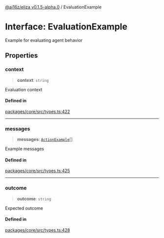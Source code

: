 [@ai16z/eliza v0.1.5-alpha.0](../index.md) / EvaluationExample

# Interface: EvaluationExample

Example for evaluating agent behavior

## Properties

### context

> **context**: `string`

Evaluation context

#### Defined in

[packages/core/src/types.ts:422](https://github.com/CREWorx/eliza/blob/main/packages/core/src/types.ts#L422)

***

### messages

> **messages**: [`ActionExample`](ActionExample.md)[]

Example messages

#### Defined in

[packages/core/src/types.ts:425](https://github.com/CREWorx/eliza/blob/main/packages/core/src/types.ts#L425)

***

### outcome

> **outcome**: `string`

Expected outcome

#### Defined in

[packages/core/src/types.ts:428](https://github.com/CREWorx/eliza/blob/main/packages/core/src/types.ts#L428)
